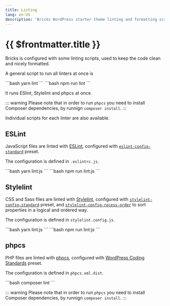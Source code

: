 ```yaml
---
title: Linting
lang: en-US
description: 'Bricks WordPress starter theme linting and formatting scripts'
---
```


# {{ $frontmatter.title }}

Bricks is configured with some linting scripts, used to keep the code clean and nicely formatted.

A general script to run all linters at once is

<code-group>

<code-block title="Yarn" active> 
```bash
yarn lint
```
</code-block>

<code-block title="npm"> 
```bash
npm run lint
```
</code-block>

</code-group>

It runs ESlint, Stylelint and phpcs at once.

::: warning
Please note that in order to run `phpcs` you need to install Composer dependencies, by runnign `composer install`.
:::

Individual scripts for each linter are also available.

## ESLint

JavaScript files are linted with [ESLint](https://eslint.org/), configured with [`eslint-config-standard`](https://github.com/standard/eslint-config-standard) preset.

The configuration is defined in `.eslintrc.js`.

<code-group>

<code-block title="Yarn" active> 
```bash
yarn lint:js
```
</code-block>

<code-block title="npm"> 
```bash
npm run lint:js
```
</code-block>

</code-group>

## Stylelint

CSS and Sass files are linted with [Stylelint](https://stylelint.io/), configured with [`stylelint-config-standard`](https://github.com/stylelint/stylelint-config-standard) preset, and [`stylelint-config-recess-order`](https://github.com/stormwarning/stylelint-config-recess-order) to sort properties in a logical and ordered way.

The configuration is defined in `stylelint.config.js`.

<code-group>

<code-block title="Yarn" active> 
```bash
yarn lint:js
```
</code-block>

<code-block title="npm"> 
```bash
npm run lint:js
```
</code-block>

</code-group>

## phpcs

PHP files are linted with [phpcs](https://github.com/squizlabs/PHP_CodeSniffer), configured with [WordPress Coding Standards](https://github.com/WordPress/WordPress-Coding-Standards) preset.

The configuration is defined in `phpcs.xml.dist`.

<code-group>

<code-block title="Composer" active> 
```bash
composer lint
```
</code-block>

</code-group>

::: warning
Please note that in order to run `phpcs` you need to install Composer dependencies, by runnign `composer install`.
:::
